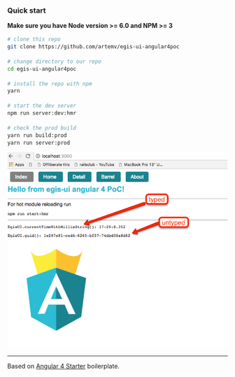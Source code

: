 ### Quick start
**Make sure you have Node version >= 6.0 and NPM >= 3**
```bash
# clone this repo
git clone https://github.com/artemv/egis-ui-angular4poc

# change directory to our repo
cd egis-ui-angular4poc

# install the repo with npm
yarn

# start the dev server
npm run server:dev:hmr

# check the prod build
yarn run build:prod
yarn run server:prod
```

![Example screenshot](docs/2017-10-18_1738.png)
___

Based on [Angular 4 Starter](https://github.com/AngularClass/angular-starter) boilerplate.